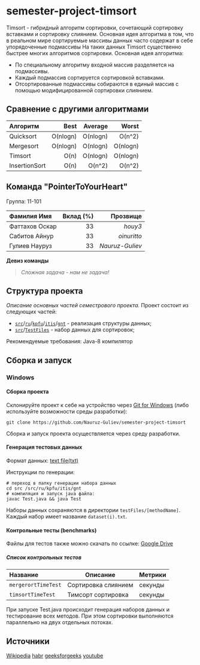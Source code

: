# semester-project-timsort



Timsort - гибридный алгоритм сортировки, сочетающий сортировку вставками и сортировку слиянием.
Основная идея алгоритма в том, что в реальном мире сортируемые массивы данных часто содержат в себе упорядоченные подмассивы
На таких данных Timsort существенно быстрее многих алгоритмов сортировки.
Основная идея алгоритма:
- По специальному алгоритму входной массив разделяется на подмассивы.
- Каждый подмассив сортируется сортировкой вставками.
- Отсортированные подмассивы собираются в единый массив с помощью модифицированной сортировки слиянием.

## Сравнение с другими алгоритмами
| Алгоритм       | Best      |    Average  |    Worst  |
|:---------------|   ---:    |------------:|----------:|
| Quicksort      | O(nlogn)  | O(nlogn)    | O(n^2)    |
| Mergesort      | O(nlogn)  | O(nlogn)    | O(nlogn)  |
| Timsort        | O(n)      | O(nlogn)    | O(nlogn)  | 
| InsertionSort  | O(n)      | O(n^2)      | O(n^2)    |  

## Команда "PointerToYourHeart"

Группа: 11-101


| Фамилия Имя    | Вклад (%) |    Прозвище   |
|:---------------|   ---:    |--------------:|
| Фаттахов Оскар | 33        |     _houy3_   |
| Сабитов Айнур  | 33        | _oinuritto_   |
| Гулиев Науруз  | 33        |_Nauruz-Guliev_|

**Девиз команды**
> _Сложная задача - нам не задача!_
## Структура проекта
_Описание основных частей семестрового проекта._
Проект состоит из следующих частей:
- [`src`](src)/[`ru`](ru)/[`kpfu`](kpfu)/[`itis`](itis)/[`gnt`](gnt) - реализация структуры данных;
- [`src`](src)/[`TestFiles`](testFiles) - набор данных для сортировок;


Рекомендуемые требования:
Java-8 компилятор

## Сборка и запуск

### Windows

#### Сборка проекта

Склонируйте проект к себе на устройство через [Git for Windows](https://gitforwindows.org/) (либо используйте
возможности среды разработки):

```shell
git clone https://github.com/Nauruz-Guliev/semester-project-timsort
```

Сборка и запуск проекта осуществляется через среду разработки.

#### Генерация тестовых данных

Формат данных: [text file(txt)](https://en.wikipedia.org/wiki/Text_file.)

Инструкции по генерации:
```shell
# переход в папку генерации набора данных
cd src /src/ru/kpfu/itis/gnt
# компиляция и запуск java файла:
javac Test.java && java Test
```

Наборы данных сохраняются в директории `testFiles/[methodName]`. Каждый набор имеет название `dataset(i).txt`. 


#### Контрольные тесты (benchmarks)

Файлы для тестов также можно скачать по ссылке: [Google Drive](https://drive.google.com/drive/folders/1XBKZgrLuXHnrLqSqwHqt2BhROVVbyEIh)

##### Список контрольных тестов

| Название           | Описание                                | Метрики |
|:-------------------|-----------------------------------------|:--------|
| `mergerortTimeTest`| Сортировка слиянием                     | секунды |
| `timsortTimeTest`  | Тимсорт сортировка                      | секунды |


При запуске Test.java происходит генерация наборов данных и тестирование всех методов. 
При этом сортировки выполняются параллельно на двух отдельных потоках. 

## Источники
[Wikipedia](https://en.wikipedia.org/wiki/Timsort)
[habr](https://habr.com/ru/company/infopulse/blog/133303/)
[geeksforgeeks](https://www.geeksforgeeks.org/timsort/)
[youtube](https://www.youtube.com/watch?v=9kFHVe5MT6o)
